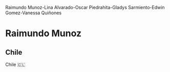 Raimundo Munoz-Lina Alvarado-Oscar Piedrahita-Gladys Sarmiento-Edwin Gomez-Vanessa Quiñones

# **Raimundo Munoz**
## Chile
Chile :chile:
